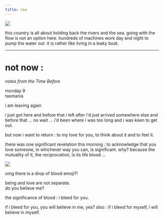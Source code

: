 ```yaml
---
title: now
---
```


![](https://s3.amazonaws.com/johannesk.com/2020/img/maas.jpg)

this country is all about holding back the rivers and the sea. going with the flow is not an option here. hundreds of machines work day and night to pump the water out. it is rather like living in a leaky boat.

----------------------

# not now :

*notes from the Time Before*

monday 9  
tasmania 

i am leaving again

i just got here and before that i left after i'd just arrived somewhere else and before that ... no wait ... i'd been where i was too long and i was keen to get out. 

but now i want to return : to my love for you, to think about it and to feel it. 

there was one significant revelation this morning : to acknowledge that you love someone, in whichever way you can, is significant. why? because the mutuality of it, the reciprocation, is its life blood ... 

![](http://johannesk.com.s3.amazonaws.com/2020/img/drop-of-blood_1fa78.png)

omg there is a drop of blood emoji?!

being and love are not separate.  
do you believe me? 

the significance of blood : i bleed for you.
 
if i bleed for you, you will believe in me, yes? 
also : if i bleed for myself, i will believe in myself.






